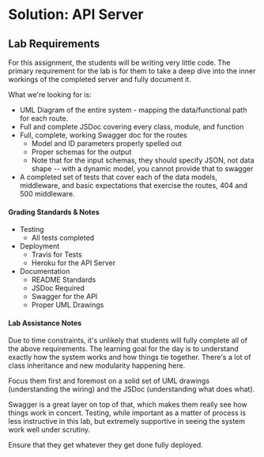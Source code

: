 # Solution: API Server

## Lab Requirements
For this assignment, the students will be writing very little code. The primary requirement for the lab is for them to take a deep dive into the inner workings of the completed server and fully document it.

What we're looking for is:

* UML Diagram of the entire system - mapping the data/functional path for each route.
* Full and complete JSDoc covering every class, module, and function
* Full, complete, working Swagger doc for the routes
  * Model and ID parameters properly spelled out
  * Proper schemas for the output
  * Note that for the input schemas, they should specify JSON, not data shape -- with a dynamic model, you cannot provide that to swagger
* A completed set of tests that cover each of the data models, middleware, and basic expectations that exercise the routes, 404 and 500 middleware.


#### Grading Standards & Notes
  * Testing
    * All tests completed
  * Deployment
    * Travis for Tests
    * Heroku for the API Server
  * Documentation
    * README Standards 
    * JSDoc Required
    * Swagger for the API
    * Proper UML Drawings
    
#### Lab Assistance Notes

Due to time constraints, it's unlikely that students will fully complete all of the above requirements. The learning goal for the day is to understand exactly how the system works and how things tie together. There's a lot of class inheritance and new modularity happening here.

Focus them first and foremost on a solid set of UML drawings (understanding the wiring) and the JSDoc (understanding what does what). 

Swagger is a great layer on top of that, which makes them really see how things work in concert. Testing, while important as a matter of process is less instructive in this lab, but extremely supportive in seeing the system work well under scrutiny.

Ensure that they get whatever they get done fully deployed.



